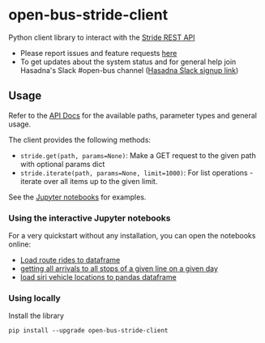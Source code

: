 # open-bus-stride-client

Python client library to interact with the [Stride REST API](https://open-bus-stride-api.hasadna.org.il/docs)

* Please report issues and feature requests [here](https://github.com/hasadna/open-bus/issues/new)
* To get updates about the system status and for general help join Hasadna's Slack #open-bus channel ([Hasadna Slack signup link](https://join.slack.com/t/hasadna/shared_invite/zt-167h764cg-J18ZcY1odoitq978IyMMig))

## Usage

Refer to the [API Docs](https://open-bus-stride-api.hasadna.org.il/docs) for the available paths, parameter types and general usage.

The client provides the following methods:

* `stride.get(path, params=None)`: Make a GET request to the given path with optional params dict
* `stride.iterate(path, params=None, limit=1000)`: For list operations - iterate over all items up to the given limit.

See the [Jupyter notebooks](notebooks) for examples.

### Using the interactive Jupyter notebooks

For a very quickstart without any installation, you can open the notebooks online:

* [Load route rides to dataframe](https://mybinder.org/v2/gh/hasadna/open-bus-stride-client/HEAD?labpath=notebooks%2FLoad%20route%20rides%20to%20dataframe.ipynb)
* [getting all arrivals to all stops of a given line on a given day](https://mybinder.org/v2/gh/hasadna/open-bus-stride-client/HEAD?labpath=notebooks%2Fgetting%20all%20arrivals%20to%20all%20stops%20of%20a%20given%20line%20in%20a%20given%20day.ipynb)
* [load siri vehicle locations to pandas dataframe](https://mybinder.org/v2/gh/hasadna/open-bus-stride-client/main?labpath=notebooks%2Fload%20siri%20vehicle%20locations%20to%20pandas%20dataframe.ipynb)

### Using locally

Install the library

```
pip install --upgrade open-bus-stride-client
```
